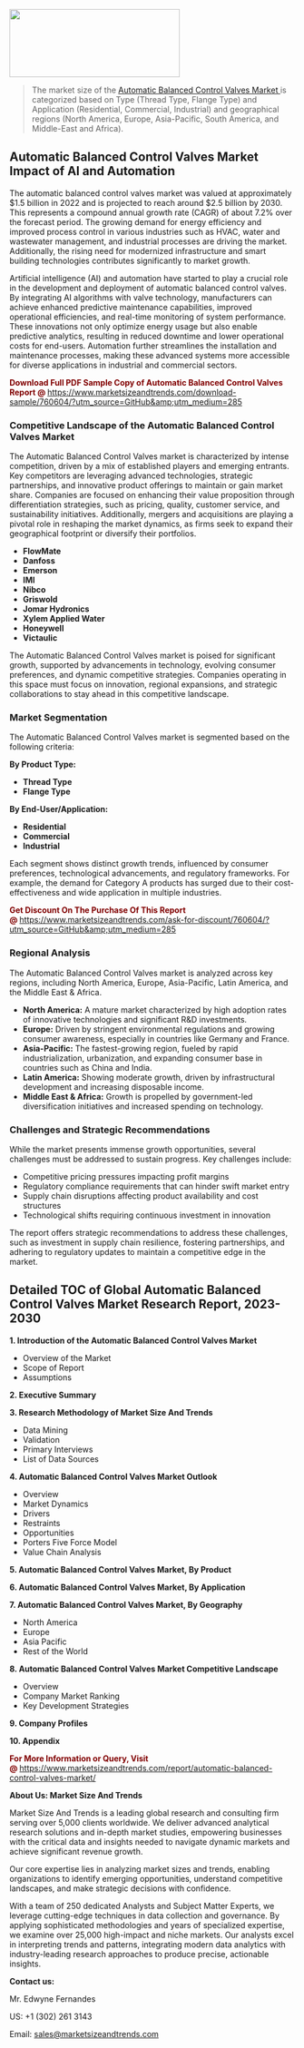 <img src="https://100x100musica.es/wp-content/uploads/2024/12/Verified-Market-Reports-4-300x120.jpg" alt="" width="300" height="120" class="alignnone size-medium wp-image-100382" /><blockquote><p>The market size of the <a href="https://www.marketsizeandtrends.com/download-sample/760604/?utm_source=GitHub&amp;utm_medium=285" target="_blank">Automatic Balanced Control Valves Market </a>is categorized based on Type (Thread Type, Flange Type) and Application (Residential, Commercial, Industrial) and geographical regions (North America, Europe, Asia-Pacific, South America, and Middle-East and Africa).</p></blockquote><p><h2>Automatic Balanced Control Valves Market Impact of AI and Automation</h2><p>The automatic balanced control valves market was valued at approximately $1.5 billion in 2022 and is projected to reach around $2.5 billion by 2030. This represents a compound annual growth rate (CAGR) of about 7.2% over the forecast period. The growing demand for energy efficiency and improved process control in various industries such as HVAC, water and wastewater management, and industrial processes are driving the market. Additionally, the rising need for modernized infrastructure and smart building technologies contributes significantly to market growth.</p><p>Artificial intelligence (AI) and automation have started to play a crucial role in the development and deployment of automatic balanced control valves. By integrating AI algorithms with valve technology, manufacturers can achieve enhanced predictive maintenance capabilities, improved operational efficiencies, and real-time monitoring of system performance. These innovations not only optimize energy usage but also enable predictive analytics, resulting in reduced downtime and lower operational costs for end-users. Automation further streamlines the installation and maintenance processes, making these advanced systems more accessible for diverse applications in industrial and commercial sectors.</p></p><p><strong><span style="color: #800000;">Download Full PDF Sample Copy of Automatic Balanced Control Valves Report @</span>&nbsp;</strong><a href="https://www.marketsizeandtrends.com/download-sample/760604/?utm_source=GitHub&amp;utm_medium=285">https://www.marketsizeandtrends.com/download-sample/760604/?utm_source=GitHub&amp;utm_medium=285</a></p><h3>Competitive Landscape of the Automatic Balanced Control Valves Market</h3><p>The Automatic Balanced Control Valves market is characterized by intense competition, driven by a mix of established players and emerging entrants. Key competitors are leveraging advanced technologies, strategic partnerships, and innovative product offerings to maintain or gain market share. Companies are focused on enhancing their value proposition through differentiation strategies, such as pricing, quality, customer service, and sustainability initiatives. Additionally, mergers and acquisitions are playing a pivotal role in reshaping the market dynamics, as firms seek to expand their geographical footprint or diversify their portfolios.</p><p><strong><p><ul><li>FlowMate </li><li> Danfoss </li><li> Emerson </li><li> IMI </li><li> Nibco </li><li> Griswold </li><li> Jomar Hydronics </li><li> Xylem Applied Water </li><li> Honeywell </li><li> Victaulic</p></li></ul></p></strong></p><p>The Automatic Balanced Control Valves market is poised for significant growth, supported by advancements in technology, evolving consumer preferences, and dynamic competitive strategies. Companies operating in this space must focus on innovation, regional expansions, and strategic collaborations to stay ahead in this competitive landscape.</p><h3>Market Segmentation</h3><p>The Automatic Balanced Control Valves market is segmented based on the following criteria:</p><p><strong>By Product Type:</strong></p><p><strong><p><ul><li>Thread Type </li><li> Flange Type</p></li></ul></p></strong></p><p><strong>By End-User/Application:</strong></p><p><strong><p><ul><li>Residential </li><li> Commercial </li><li> Industrial</p></li></ul></p></strong></p><p>Each segment shows distinct growth trends, influenced by consumer preferences, technological advancements, and regulatory frameworks. For example, the demand for Category A products has surged due to their cost-effectiveness and wide application in multiple industries.</p><p><strong><span style="color: #800000;">Get Discount On The Purchase Of This Report @&nbsp;</span></strong><a href="https://www.marketsizeandtrends.com/ask-for-discount/760604/?utm_source=GitHub&amp;utm_medium=285">https://www.marketsizeandtrends.com/ask-for-discount/760604/?utm_source=GitHub&amp;utm_medium=285</a></p><h3>Regional Analysis</h3><p>The Automatic Balanced Control Valves market is analyzed across key regions, including North America, Europe, Asia-Pacific, Latin America, and the Middle East &amp; Africa.</p><ul><li><strong>North America:</strong> A mature market characterized by high adoption rates of innovative technologies and significant R&amp;D investments.</li><li><strong>Europe:</strong> Driven by stringent environmental regulations and growing consumer awareness, especially in countries like Germany and France.</li><li><strong>Asia-Pacific:</strong> The fastest-growing region, fueled by rapid industrialization, urbanization, and expanding consumer base in countries such as China and India.</li><li><strong>Latin America:</strong> Showing moderate growth, driven by infrastructural development and increasing disposable income.</li><li><strong>Middle East &amp; Africa:</strong> Growth is propelled by government-led diversification initiatives and increased spending on technology.</li></ul><h3>Challenges and Strategic Recommendations</h3><p>While the market presents immense growth opportunities, several challenges must be addressed to sustain progress. Key challenges include:</p><ul><li>Competitive pricing pressures impacting profit margins</li><li>Regulatory compliance requirements that can hinder swift market entry</li><li>Supply chain disruptions affecting product availability and cost structures</li><li>Technological shifts requiring continuous investment in innovation</li></ul><p>The report offers strategic recommendations to address these challenges, such as investment in supply chain resilience, fostering partnerships, and adhering to regulatory updates to maintain a competitive edge in the market.</p><h2>Detailed TOC of Global Automatic Balanced Control Valves Market Research Report, 2023-2030</h2><p><strong>1. Introduction of the Automatic Balanced Control Valves Market</strong></p><ul><li>Overview of the Market</li><li>Scope of Report</li><li>Assumptions&nbsp;</li></ul><p><strong>2. Executive Summary</strong></p><p><strong>3. Research Methodology of <strong>Market Size And Trends</strong></strong></p><ul><li>Data Mining</li><li>Validation</li><li>Primary Interviews</li><li>List of Data Sources&nbsp;</li></ul><p><strong>4. Automatic Balanced Control Valves Market Outlook</strong></p><ul><li>Overview</li><li>Market Dynamics</li><li>Drivers</li><li>Restraints</li><li>Opportunities</li><li>Porters Five Force Model</li><li>Value Chain Analysis&nbsp;</li></ul><p><strong>5. Automatic Balanced Control Valves Market, By Product</strong></p><p><strong>6. Automatic Balanced Control Valves Market, By Application</strong></p><p><strong>7. Automatic Balanced Control Valves Market, By Geography</strong></p><ul><li>North America</li><li>Europe</li><li>Asia Pacific</li><li>Rest of the World&nbsp;</li></ul><p><strong>8. Automatic Balanced Control Valves Market Competitive Landscape</strong></p><ul><li>Overview</li><li>Company Market Ranking</li><li>Key Development Strategies&nbsp;</li></ul><p><strong>9. Company Profiles</strong></p><p><strong>10. Appendix</strong></p><p><strong><span style="color: #800000;">For More Information or Query, Visit @&nbsp;</span></strong><a href="https://www.marketsizeandtrends.com/report/automatic-balanced-control-valves-market/">https://www.marketsizeandtrends.com/report/automatic-balanced-control-valves-market/</a></p><p></p><p><strong>About Us:&nbsp;Market Size And Trends</strong></p><p>Market Size And Trends&nbsp;is a leading global research and consulting firm serving over 5,000 clients worldwide. We deliver advanced analytical research solutions and in-depth market studies, empowering businesses with the critical data and insights needed to navigate dynamic markets and achieve significant revenue growth.</p><p>Our core expertise lies in analyzing market sizes and trends, enabling organizations to identify emerging opportunities, understand competitive landscapes, and make strategic decisions with confidence.</p><p>With a team of 250 dedicated Analysts and Subject Matter Experts, we leverage cutting-edge techniques in data collection and governance. By applying sophisticated methodologies and years of specialized expertise, we examine over 25,000 high-impact and niche markets. Our analysts excel in interpreting trends and patterns, integrating modern data analytics with industry-leading research approaches to produce precise, actionable insights.</p><p><strong>Contact us:</strong></p><p>Mr. Edwyne Fernandes</p><p>US: +1 (302) 261 3143</p><p>Email: <a href="mailto:sales@marketsizeandtrends.com">sales@marketsizeandtrends.com</a>&nbsp;</p>
